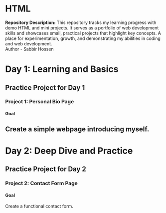 # HTML

**Repository Description:**  This repository tracks my learning progress with demo HTML and mini projects. It serves as a portfolio of web development skills and showcases small, practical projects that highlight key concepts. A place for experimentation, growth, and demonstrating my abilities in coding and web development.
<br>
Author - Sabbir Hossen 

# Day 1: Learning and Basics

## Practice Project for Day 1

### **Project 1: Personal Bio Page**

#### Goal
Create a simple webpage introducing myself.
---

# Day 2: Deep Dive and Practice


## Practice Project for Day 2

### **Project 2: Contact Form Page**

#### Goal
Create a functional contact form.

